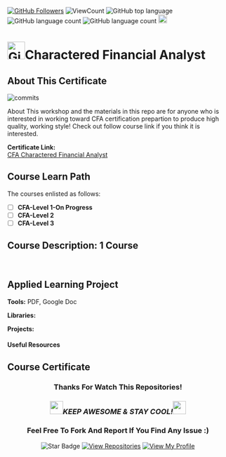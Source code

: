 <!--
 * @Author: BDFD
 * @Date: 2022-01-12 22:38:38
 * @LastEditTime: 2022-02-23 12:24:43
 * @LastEditors: BDFD
 * @Description:
 * @FilePath: \3.0-Course-Name_Coursera_Template\README.md
-->

<a href="https://github.com/bdfd"><img src="https://img.shields.io/github/followers/bdfd?label=Follow%20Me&logo=github" alt="GitHub Followers" /></a>
![ViewCount](https://views.whatilearened.today/views/github/BDFD-LearningGround/Certificate_Charateered-Financial-Analyst_CFA.svg?cache=remove)
![GitHub top language](https://img.shields.io/github/languages/top/BDFD-LearningGround/Certificate_Charateered-Financial-Analyst_CFA?style=flat)
![GitHub language count](https://img.shields.io/github/languages/count/BDFD-LearningGround/Certificate_Charateered-Financial-Analyst_CFA?style=flat)
![GitHub language count](https://img.shields.io/github/languages/count/BDFD-LearningGround/Certificate_Charateered-Financial-Analyst_CFA?style=flat)
<img height=20 src="https://cdn.jsdelivr.net/gh/bdfd/Personal_Image_Repo/7.Color-Icon/Status/On_Progress.svg" alt="bdfd" />

<!-- <img height=20 src="https://cdn.jsdelivr.net/gh/bdfd/Personal_Image_Repo/7.Color-Icon/Status/Finish.svg" alt="bdfd" /> -->

# <a href="https://github.com/bdfd"><img height=40 src="https://cdn.jsdelivr.net/gh/bdfd/Personal_Image_Repo/4.Stamp/BDFD_Stamp.png" alt="GitHub Followers" /></a>Charactered Financial Analyst

## About This Certificate

![commits](https://img.shields.io/github/last-commit/BDFD-LearningGround/Certificate_Charateered-Financial-Analyst_CFA?label=Last%20Commit%20)

<!-- <p align="center">
  <img src="https://img.shields.io/badge/Python-3670A0?style=plastic&logo=python&logoColor=ffffff&color=316999"/>
  <img src="https://img.shields.io/badge/pandas-%23130754.svg?style=plastic&logo=pandas&logoColor=white&color=4E447F"/>
  <img src="https://img.shields.io/badge/NumPy-%23013243.svg?style=plastic&logo=numpy&logoColor=white&color=416572"/>
  <img src="https://img.shields.io/badge/Plotly-%233F4F75.svg?style=plastic&logo=plotly&logoColor=white&color=3F4F75">
  <img src="https://img.shields.io/badge/scikit--learn-%23F89939.svg?style=plastic&logo=scikit-learn&logoColor=white&color=FCA043"/>
  <img src="https://img.shields.io/badge/Jupyter-%23F37725.svg?style=plastic&logo=jupyter&logoColor=white"/>
</p>  -->

About This workshop and the materials in this repo are for anyone who is interested in working toward CFA certification prepartion to produce high quality, working style! Check out follow course link if you think it is interested.

**Certificate Link:**  
[CFA Charactered Financial Analyst](https://www.cfainstitute.org/en/programs/cfa/charter)

## Course Learn Path

The courses enlisted as follows:

- [ ] **CFA-Level 1-On Progress**
- [ ] **CFA-Level 2**
- [ ] **CFA-Level 3**

## Course Description: 1 Course

<!-- Sponsor University : Duke University
<img height=100 src="https://cdn.jsdelivr.net/gh/bdfd/Personal_Image_Repo/10.%20Course_Learning/1.0%20Coursera/Duke%20University-1.png" alt="bdfd" /> -->

<!-- Main Instructor:

1. Andrew D. Hilton
2. Nick Eubank
3. Genevieve M. Lipp
4. Kyle Bradbury -->

<br/>
<!-- Data science courses contain math—no avoiding that! This course is designed to teach learners the basic math you will need in order to be successful in almost any data science math course and was created for learners who have basic math skills but may not have taken algebra or pre-calculus. Data Science Math Skills introduces the core math that data science is built upon, with no extra complexity, introducing unfamiliar ideas and math symbols one-at-a-time. -->

## Applied Learning Project

**Tools:** PDF, Google Doc

**Libraries:**

**Projects:**

#### Useful Resources

<!-- - [Course Link](https://www.coursera.org/professional-certificates/ibm-data-science) -->

## Course Certificate

<!-- Total Hours: ~13 Hrs -->

<div align="center">

### Thanks For Watch This Repositories!

### <img src="https://media.giphy.com/media/WUlplcMpOCEmTGBtBW/giphy.gif" width="30"><i>KEEP AWESOME & STAY COOL!</i><img src="https://media.giphy.com/media/WUlplcMpOCEmTGBtBW/giphy.gif" width="30">

### Feel Free To Fork And Report If You Find Any Issue :)

![Star Badge](https://img.shields.io/static/v1?label=%F0%9F%8C%9F&message=If%20Useful&style=style=flat&color=BC4E99)
[![View Repositories](https://img.shields.io/badge/View-My_Repositories-blue?logo=GitHub)](https://github.com/bdfd?tab=repositories)
[![View My Profile](https://img.shields.io/badge/View-My_Profile-green?logo=GitHub)](https://github.com/bdfd)

</div>

<!-- ![Certificate](https://cdn.jsdelivr.net/gh/BDFD-LearningGround/Certificate-Folder/6.0-Others/Course-Version%20Control%20with%20Git/Course-Version%20Control%20with%20Git.jpeg) -->
